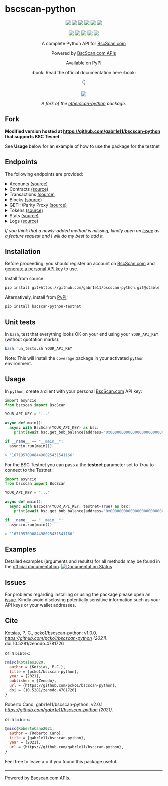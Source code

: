 # bscscan-python

<p align="center">
  <a href="https://github.com/pcko1/bscscan-python" alt="build">
        <img src="https://github.com/pcko1/bscscan-python/workflows/build/badge.svg" /></a>
  
  <a href="https://codecov.io/gh/pcko1/bscscan-python" alt="codecov">
        <img src="https://codecov.io/gh/pcko1/bscscan-python/branch/master/graph/badge.svg" /></a>
  
  <a href="https://app.codacy.com/gh/pcko1/bscscan-python?utm_source=github.com&utm_medium=referral&utm_content=pcko1/bscscan-python&utm_campaign=Badge_Grade" alt="code-quality">
        <img src="https://api.codacy.com/project/badge/Grade/a39faec4c53e45cda03c92d216278c65" /></a>
  
  <a href="https://codeclimate.com/github/pcko1/bscscan-python" alt="tech-debt">
        <img src="https://img.shields.io/codeclimate/tech-debt/pcko1/bscscan-python" /></a>

  <a href="https://codeclimate.com/github/pcko1/bscscan-python/maintainability" alt="maintainability">
        <img src="https://api.codeclimate.com/v1/badges/b9fefb77fed228a664d2/maintainability" /></a>
  
  <a href="https://www.codefactor.io/repository/github/pcko1/bscscan-python" alt="code-factor">
        <img src="https://www.codefactor.io/repository/github/pcko1/bscscan-python/badge" /></a>
</p>

<p align="center">
  <a href="https://badge.fury.io/py/bscscan-python" alt="pypi">
        <img src="https://badge.fury.io/py/bscscan-python.svg" /></a>
  
  <a href="" alt="pypi-downloads">
        <img src="https://img.shields.io/pypi/dm/bscscan-python" /></a>
  
  <a href="" alt="license">
        <img src="https://img.shields.io/github/license/pcko1/bscscan-python" /></a>
  
  <a href="https://www.python.org/downloads/release/python-385/" alt="python-version">
        <img src="https://img.shields.io/badge/python-3.8-blue.svg" /></a>
  
  <a href="https://zenodo.org/badge/latestdoi/340319392" alt="DOI">
        <img src="https://zenodo.org/badge/340319392.svg" /></a>  
</p>

<p align="center">
  A complete Python API for <a href="https://bscscan.com/">BscScan.com</a>
</p>

<p align="center">
  Powered by <a href="https://bscscan.com/apis">BscScan.com APIs</a>
</p>

<p align="center">
  Available on <a href="https://pypi.org/project/bscscan-python/">PyPI</a> 
</p>

<p align="center">
  :book: Read the official documentation here :book:
</p>

<p align="center">
  👇
</p>

<p align="center">
  <a href="https://bscscan-python.pankotsias.com/" alt="docs">
        <img src="https://img.shields.io/badge/docs-passing-brightgreen" /></a> 
</p>

<p align="center">
  <i>A fork of the <a href="https://github.com/pcko1/etherscan-python">etherscan-python</a> package.</i>
</p>

## Fork

**Modified version hosted at https://github.com/gabr1e11/bscscan-python that supports BSC Tesnet**

See **Usage** below for an example of how to use the package for the testnet

## Endpoints

The following endpoints are provided:

<details><summary>Accounts <a href="https://bscscan.com/apis#accounts">(source)</a></summary>
<p>

-   `get_bnb_balance`
-   `get_bnb_balance_multiple`
-   `get_normal_txs_by_address`
-   `get_normal_txs_by_address_paginated`
-   `get_internal_txs_by_address`
-   `get_internal_txs_by_address_paginated`
-   `get_internal_txs_by_txhash`
-   `get_internal_txs_by_block_range_paginated`
-   `get_bep20_token_transfer_events_by_address`
-   `get_bep20_token_transfer_events_by_contract_address_paginated`
-   `get_bep20_token_transfer_events_by_address_and_contract_paginated`
-   `get_bep721_token_transfer_events_by_address`
-   `get_bep721_token_transfer_events_by_contract_address_paginated`
-   `get_bep721_token_transfer_events_by_address_and_contract_paginated`
-   `get_validated_blocks_by_address`
-   `get_validated_blocks_by_address_paginated`

</details>

<details><summary>Contracts <a href="https://bscscan.com/apis#contracts">(source)</a></summary>
<p>
  
* `get_contract_abi`
* `get_contract_source_code`

</details>

<details><summary>Transactions <a href="https://bscscan.com/apis#transactions">(source)</a></summary>
<p>
  
* `get_tx_receipt_status`

</details>

<details><summary>Blocks <a href="https://bscscan.com/apis#blocks">(source)</a></summary>
<p>
  
* `get_block_reward_by_block_number`
* `get_est_block_countdown_time_by_block_number`
* `get_block_number_by_timestamp`

</details>

<details><summary>GETH/Parity Proxy <a href="https://bscscan.com/apis#proxy">(source)</a></summary>
<p>

-   `get_proxy_block_number`
-   `get_proxy_block_by_number`
-   `get_proxy_block_transaction_count_by_number`
-   `get_proxy_transaction_by_hash`
-   `get_proxy_transaction_by_block_number_and_index`
-   `get_proxy_transaction_count`
-   `get_proxy_transaction_receipt`
-   `get_proxy_call`
-   `get_proxy_code_at`
-   `get_proxy_storage_position_at`
-   `get_proxy_gas_price`
-   `get_proxy_est_gas`

</details>

<details><summary>Tokens <a href="https://bscscan.com/apis#tokens">(source)</a></summary>
<p>
  
* `get_total_supply_by_contract_address`
* `get_circulating_supply_by_contract_address`
* `get_acc_balance_by_token_contract_address`

</details>

<details><summary>Stats <a href="https://bscscan.com/apis#stats">(source)</a></summary>
<p>
  
* `get_total_bnb_supply`
* `get_validators_list`

</details>

</details>

<details><summary>Logs <a href="https://bscscan.com/apis#logs">(source)</a></summary>
<p>
  
* `get_logs`

</details>

_If you think that a newly-added method is missing, kindly open an [issue](https://github.com/pcko1/bscscan-python/issues) as a feature request and I will do my best to add it._

## Installation

Before proceeding, you should register an account on [BscScan.com](https://bscscan.com/) and [generate a personal API key](https://bscscan.com/myapikey) to use.

Install from source:

```bash
pip install git+https://github.com/gabr1e11/bscscan-python.git@stable
```

Alternatively, install from [PyPI](https://pypi.org/project/bscscan-python-testnet/):

```bash
pip install bscscan-python-testnet
```

## Unit tests

In `bash`, test that everything looks OK on your end using your `YOUR_API_KEY` (without quotation marks):

```bash
bash run_tests.sh YOUR_API_KEY
```

Note: This will install the `coverage` package in your activated `python` environment.

## Usage

In `python`, create a client with your personal [BscScan.com](https://bscscan.com/) API key:

```python
import asyncio
from bscscan import BscScan

YOUR_API_KEY = "..."

async def main():
  async with BscScan(YOUR_API_KEY) as bsc:
    print(await bsc.get_bnb_balance(address="0x0000000000000000000000000000000000001004"))

if __name__ == "__main__":
  asyncio.run(main())

> '167195709084498025431541166'
```

For the BSC Testnet you can pass a the **testnet** parameter set to _True_ to connect to the Testnet:

```python
import asyncio
from bscscan import BscScan

YOUR_API_KEY = "..."

async def main():
  async with BscScan(YOUR_API_KEY, testnet=True) as bsc:
    print(await bsc.get_bnb_balance(address="0x0000000000000000000000000000000000001004"))

if __name__ == "__main__":
  asyncio.run(main())

> '167195709084498025431541166'
```

## Examples

Detailed examples (arguments and results) for all methods may be found in the [official documentation](https://bscscan-python.pankotsias.com/bscscan.modules.html). [![Documentation Status](https://img.shields.io/badge/docs-passing-brightgreen)](https://bscscan-python.pankotsias.com/)

## Issues

For problems regarding installing or using the package please open an [issue](https://github.com/pcko1/bscscan-python/issues). Kindly avoid disclosing potentially sensitive information such as your API keys or your wallet addresses.

## Cite

Kotsias, P. C., pcko1/bscscan-python: v1.0.0. *https://github.com/pcko1/bscscan-python (2021)*. doi:10.5281/zenodo.4781726

or in `bibtex`:

```bibtex
@misc{Kotsias2020,
  author = {Kotsias, P.C.},
  title = {pcko1/bscscan-python},
  year = {2021},
  publisher = {Zenodo},
  url = {https://github.com/pcko1/bscscan-python},
  doi = {10.5281/zenodo.4781726}
}
```

Roberto Cano, gabr1e11/bscscan-python: v2.0.1 *https://github.com/gabr1e11/bscscan-python (2021)*.

or in `bibtex`:

```bibtex
@misc{RobertoCano2021,
  author = {Roberto Cano},
  title = {gabr1e11/bscscan-python},
  year = {2021},
  url = {https://github.com/gabr1e11/bscscan-python},
}
```

Feel free to leave a :star: if you found this package useful.

---

Powered by [Bscscan.com APIs](https://bscscan.com/apis).
